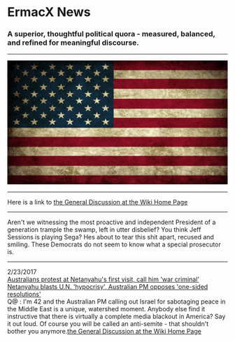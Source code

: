 
# ErmacX News
### A superior, thoughtful political quora - measured, balanced, and refined for meaningful discourse.
___
![flag](https://github.com/ErmacX/ErmacX.github.io/blob/master/Old_american_flag_a.jpg)  

___
Here is a link to [the General Discussion at the Wiki Home Page](https://github.com/ErmacX/ErmacX.github.io/wiki)
___  
Aren't we witnessing the most proactive and independent President of a generation trample the swamp, left in utter disbelief?
You think Jeff Sessions is playing Sega? Hes about to tear this shit apart, recused and smiling. These Democrats do not seem to know what a special prosecutor is.  
___
2/23/2017  
[Australians protest at Netanyahu's first visit, call him 'war criminal’](https://www.google.com/url?sa=t&rct=j&q=&esrc=s&source=web&cd=3&cad=rja&uact=8&ved=0ahUKEwj--YvOjqfSAhVGfiYKHV0mDIsQqUMIJDAC&url=http%3A%2F%2Fwww.presstv.ir%2FDetail%2F2017%2F02%2F23%2F511784%2FAustralia-Israel-Sydney&usg=AFQjCNEnCPibxWjeXoFsr7nfcBJUcvvM_Q&bvm=bv.148073327,d.eWE)  
[Netanyahu blasts U.N. 'hypocrisy', Australian PM opposes 'one-sided resolutions'](https://www.google.com/url?sa=t&rct=j&q=&esrc=s&source=web&cd=2&cad=rja&uact=8&ved=0ahUKEwj--YvOjqfSAhVGfiYKHV0mDIsQqUMIIDAB&url=http%3A%2F%2Fwww.reuters.com%2Farticle%2Fus-australia-israel-idUSKBN16108Z&usg=AFQjCNH-XvnXLdPDXId8JjumcB8QW-frUQ)  
Q@ : I'm 42 and the Australian PM calling out Israel for sabotaging peace in the Middle East is a unique, watershed moment. Anybody else find it instructive that there is virtually a complete media blackout in America? Say it out loud. Of course you will be called an anti-semite - that shouldn't bother you anymore.[the General Discussion at the Wiki Home Page](https://github.com/ErmacX/ErmacX.github.io/wiki)


